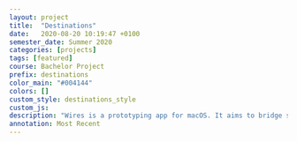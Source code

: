 ```yaml
---
layout: project
title:  "Destinations"
date:   2020-08-20 10:19:47 +0100
semester_date: Summer 2020
categories: [projects]
tags: [featured]
course: Bachelor Project
prefix: destinations
color_main: "#004144"
colors: []
custom_style: destinations_style
custom_js: 
description: "Wires is a prototyping app for macOS. It aims to bridge screen design and hardware prototyping. Patch based programming of inputs and outputs makes combining."
annotation: Most Recent
---
```

